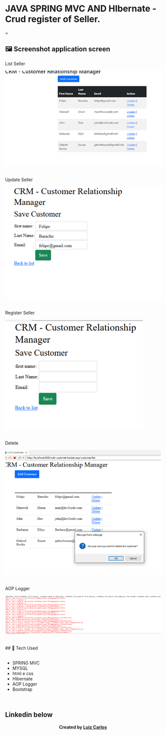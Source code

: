 ﻿# JAVA SPRING MVC AND HIbernate - Crud register of Seller.



=


## 🖼 Screenshot application screen <br/>
<p>List Seller</p><img src="images/list.PNG">
<br/>
<br/>
<p>Update Seller</p><img src="images/Update.PNG">
<br/>
<br/>
<p>Register Seller</p><img src="images/register.PNG">
<br/>
<br/>
<p>Delete</p><img src="images/delete.PNG">
<br/>
<br/>
<p>AOP Logger</p><img src="images/AOP logger.PNG">
<br/>
<br/>

<br/>
## 🚀 Tech Used<br/>
<br/>



- SPRING MVC<br/>
- MYSQL <br/>
- html e css <br/>
- Hibernate<br/>
- AOP Logger <br/>
- Bootstrap
<br/>



## Linkedin below

<h4 align="center">
   Created by   <a href="https://www.linkedin.com/in/luiz-carlos-b50693173/" target="_blank"> Luiz Carlos </a>
</h4>

</html>
